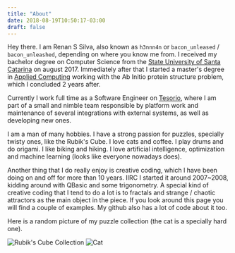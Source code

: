 ```yaml
---
title: "About"
date: 2018-08-19T10:50:17-03:00
draft: false
---
```


Hey there. I am Renan S Silva, also known as `h3nnn4n` or `bacon_unleased` /
`bacon_unleashed`, depending on where you know me from. I received my bachelor
degree on Computer Science from the
[State University of Santa Catarina](https://www.udesc.br/) on august 2017.
Immediately after that I started a master's degree in
[Applied Computing](https://www.udesc.br/cct/ppgca) working with the Ab Initio
protein structure problem, which I concluded 2 years after.

Currently I work full time as a Software Engineer on
[Tesorio](https://tesorio.com/), where I am part of a small and nimble team
responsible by platform work and maintenance of several integrations with
external systems, as well as developing new ones.

I am a man of many hobbies. I have a strong passion for puzzles, specially
twisty ones, like the Rubik's Cube. I love cats and coffee. I play drums and do
origami. I like biking and hiking. I love artificial intelligence, optimization
and machine learning (looks like everyone nowadays does).

Another thing that I do really enjoy is creative coding, which I have been
doing on and off for more than 10 years. IIRC I started it around 2007~2008,
kidding around with QBasic and some trigonometry. A special kind of creative
coding that I tend to do a lot is to fractals and strange / chaotic attractors
as the main object in the piece. If you look around this page you will find a
couple of examples. My github also has a lot of code about it too.

Here is a random picture of my puzzle collection (the cat is a specially hard
one).

![Rubik's Cube Collection](/images/cube_collection.jpg)
![Cat](/images/gatuno.png)
